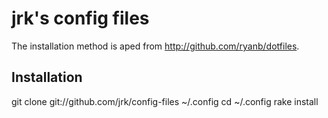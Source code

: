 jrk's config files
==================

The installation method is aped from http://github.com/ryanb/dotfiles.

Installation
------------

  git clone git://github.com/jrk/config-files ~/.config
  cd ~/.config
  rake install

